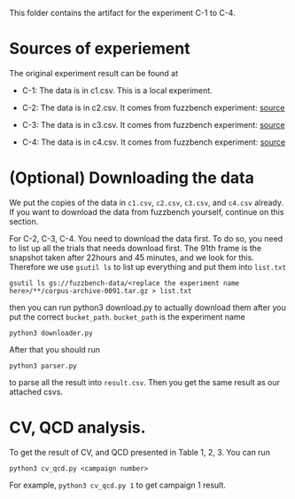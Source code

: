 This folder contains the artifact for the experiment C-1 to C-4.

# Sources of experiement

The original experiment result can be found at

- C-1: The data is in c1.csv. This is a local experiment.
- C-2: The data is in c2.csv. It comes from fuzzbench experiment: [source](https://storage.googleapis.com/fuzzbench-data/index.html?prefix=2025-06-06-toka-2/)

- C-3: The data is in c3.csv. It comes from fuzzbench experiment: [source](https://storage.googleapis.com/fuzzbench-data/index.html?prefix=2025-06-29-toka/)
- C-4: The data is in c4.csv. It comes from fuzzbench experiment: [source](https://storage.googleapis.com/fuzzbench-data/index.html?prefix=2025-06-11-toka-normal/)

# (Optional) Downloading the data
We put the copies of the data in `c1.csv`, `c2.csv`, `c3.csv`, and `c4.csv` already.
If you want to download the data from fuzzbench yourself, continue on this section.

For C-2, C-3, C-4. You need to download the data first.
To do so, you need to list up all the trials that needs download first.
The 91th frame is the snapshot taken after 22hours and 45 minutes, and we look for this.
Therefore we use `gsutil ls` to list up everything and put them into `list.txt`

```
gsutil ls gs://fuzzbench-data/<replace the experiment name here>/**/corpus-archive-0091.tar.gz > list.txt
```

then you can run python3 download.py to actually download them after you put the correct `bucket_path`.
`bucket_path` is the experiment name
```
python3 downloader.py
```

After that you should run
```
python3 parser.py
```
to parse all the result into `result.csv`. Then you get the same result as our attached csvs.

# CV, QCD analysis.
To get the result of CV, and QCD presented in Table 1, 2, 3. You can run
```
python3 cv_qcd.py <campaign number>
```
For example, `python3 cv_qcd.py 1` to get campaign 1 result.
